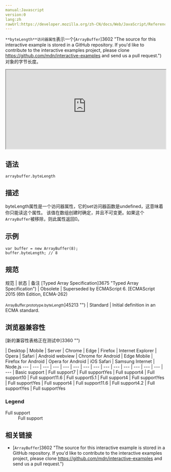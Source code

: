 ```yaml
---
manual:Javascript
version:0
lang:zh
rawUrl:https://developer.mozilla.org/zh-CN/docs/Web/JavaScript/Reference/Global_Objects/ArrayBuffer/byteLength
---
```






`**byteLength**访问器属性`表示一个[`ArrayBuffer`]3602 "The source for this interactive example is stored in a GitHub repository. If you'd like to contribute to the interactive examples project, please clone https://github.com/mdn/interactive-examples and send us a pull request.")对象的字节长度。

<iframe src='https://interactive-examples.mdn.mozilla.net/pages/js/arraybuffer-bytelength.html' width='100%' height='250'></iframe>

## 语法<a name="语法"></a>

```
arraybuffer.byteLength
```

## 描述<a name="描述"></a>


byteLength属性是一个访问器属性，它的set访问器函数是undefined，这意味着你只能读这个属性。 该值在数组创建时确定，并且不可变更。如果这个`ArrayBuffer`被移除，则此属性返回0。






## 示例<a name="示例"></a>

```
var buffer = new ArrayBuffer(8);
buffer.byteLength; // 8
```

## 规范<a name="规范"></a>

规范 | 状态 | 备注 
[Typed Array Specification]3675 "Typed Array Specification") | Obsolete | Superseded by ECMAScript 6. 
[ECMAScript 2015 (6th Edition, ECMA-262)<br></br><small>ArrayBuffer.prototype.byteLength</small>]45213 "") | Standard | Initial definition in an ECMA standard. 


## 浏览器兼容性<a name="浏览器兼容性"></a>
[新的兼容性表格正在测试中<i></i>]3360 "")

 | <abbr>Desktop<i></i></abbr> | <abbr>Mobile<i></i></abbr> | <abbr>Server<i></i></abbr> 
 | <abbr>Chrome<i></i></abbr> | <abbr>Edge<i></i></abbr> | <abbr>Firefox<i></i></abbr> | <abbr>Internet Explorer<i></i></abbr> | <abbr>Opera<i></i></abbr> | <abbr>Safari<i></i></abbr> | <abbr>Android webview<i></i></abbr> | <abbr>Chrome for Android<i></i></abbr> | <abbr>Edge Mobile<i></i></abbr> | <abbr>Firefox for Android<i></i></abbr> | <abbr>Opera for Android<i></i></abbr> | <abbr>iOS Safari<i></i></abbr> | <abbr>Samsung Internet<i></i></abbr> | <abbr>Node.js<i></i></abbr> 
 ---  |  ---  |  ---  |  ---  |  ---  |  ---  |  ---  |  ---  |  ---  |  ---  |  ---  |  ---  |  ---  |  ---  |  ---  | 
Basic support | <abbr>Full support</abbr>7 | <abbr>Full support</abbr>Yes | <abbr>Full support</abbr>4 | <abbr>Full support</abbr>10 | <abbr>Full support</abbr>11.6 | <abbr>Full support</abbr>5.1 | <abbr>Full support</abbr>4 | <abbr>Full support</abbr>Yes | <abbr>Full support</abbr>Yes | <abbr>Full support</abbr>4 | <abbr>Full support</abbr>11.6 | <abbr>Full support</abbr>4.2 | <abbr>Full support</abbr>Yes | <abbr>Full support</abbr>Yes 


### Legend<a name="Legend"></a>
<dl><dt id=''><abbr>Full support</abbr></dt><dd>Full support</dd></dl>

## 相关链接<a name="相关链接"></a>

* [`ArrayBuffer`]3602 "The source for this interactive example is stored in a GitHub repository. If you'd like to contribute to the interactive examples project, please clone https://github.com/mdn/interactive-examples and send us a pull request.")



